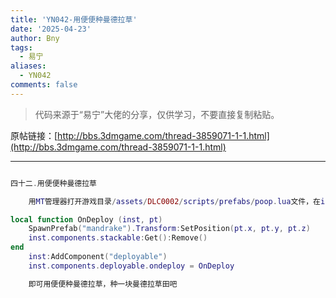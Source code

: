 ```yaml
---
title: 'YN042-用便便种曼德拉草'
date: '2025-04-23'
author: Bny
tags:
  - 易宁
aliases:
  - YN042
comments: false
---
```


> 代码来源于“易宁”大佬的分享，仅供学习，不要直接复制粘贴。

原帖链接：[http://bbs.3dmgame.com/thread-3859071-1-1.html](http://bbs.3dmgame.com/thread-3859071-1-1.html)

---

```lua  

四十二.用便便种曼德拉草	用MT管理器打开游戏目录/assets/DLC0002/scripts/prefabs/poop.lua文件，在inst:AddComponent("inspectable")的下一行插入以下内容：local function OnDeploy (inst, pt)	SpawnPrefab("mandrake").Transform:SetPosition(pt.x, pt.y, pt.z)	inst.components.stackable:Get():Remove()end	inst:AddComponent("deployable")	inst.components.deployable.ondeploy = OnDeploy	即可用便便种曼德拉草，种一块曼德拉草田吧

```  

